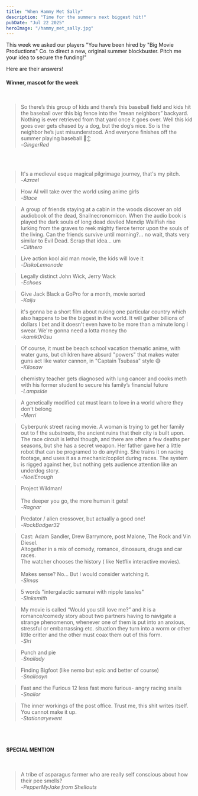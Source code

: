 ```yaml
---
title: "When Hammy Met Sally"
description: "Time for the summers next biggest hit!"
pubDate: "Jul 22 2025"
heroImage: "/hammy_met_sally.jpg"
---
```


This week we asked our players "You have been hired by "Big Movie Productions" Co. to direct a new, original summer blockbuster. Pitch me your idea to secure the funding!" 

Here are their answers!

<h4>Winner, mascot for the week</h4><br>

>So there’s this group of kids and there’s this baseball field and kids hit the baseball over this big fence into the “mean neighbors” backyard. 
>Nothing is ever retrieved from that yard once it goes over. Well this kid goes over gets chased by a dog, but the dog’s nice. So is the neighbor 
>he’s just misunderstood. And everyone finishes off the summer playing baseball 🙂‍↕️<br>
>-<cite>GingerRed</cite>

<br>
<br>

>It's a medieval esque magical pilgrimage journey, that's my pitch.<br>
>-<cite>Azrael</cite>

>How AI will take over the world using anime girls<br>
>-<cite>Blace</cite>

>A group of friends staying at a cabin in the woods discover an old audiobook of the dead, Snailnecronomicon. When the audio book is played the dark souls 
>of long dead deviled Mendip Wallfish rise lurking from the graves to reek mighty fierce terror upon the souls of the living. Can the friends survive until 
>morning?... no wait, thats very similar to Evil Dead. Scrap that idea... um<br>
>-<cite>Clithero</cite>

>Live action kool aid man movie, the kids will love it<br>
>-<cite>DiskoLemonade</cite>

>Legally distinct John Wick, Jerry Wack<br>
>-<cite>Echoes</cite>

>Give Jack Black a GoPro for a month, movie sorted<br>
>-<cite>Kaiju</cite>

>it's gonna be a short film about nuking  one particular country which also  happens  to be the biggest in the world. It will gather billions of dollars 
>I bet and it doesn't even have to be more than a minute long I swear. We're gonna need a lotta money tho<br>
>-<cite>kamik0r0su</cite>

>Of course, it must be beach school vacation thematic anime, with water guns, but children have absurd "powers" that makes water guns act like 
>water cannon, in "Captain Tsubasa" style 😅<br>
>-<cite>Kilosaw</cite>

>chemistry teacher gets diagnosed with lung cancer and cooks meth with his former student to secure his family’s financial future<br>
>-<cite>Lampside</cite>

>A genetically modified cat must learn to love in a world where they don't belong<br>
>-<cite>Merri</cite>

>Cyberpunk street racing movie. A woman is trying to get her family out to f the substreets, the ancient ruins that their city is built upon. 
>The race circuit is lethal though, and there are often a few deaths per seasons, but she has a secret weapon. Her father gave her a little 
>robot that can be programed to do anything. She trains it on racing footage, and uses it as a mechanic/copilot during races. The system is 
>rigged against her, but nothing gets audience attention like an underdog story.<br>
>-<cite>NoelEnough</cite>

>Project Wildman!<br>
><br>
>The deeper you go, the more human it gets!<br>
>-<cite>Ragnar</cite>

>Predator / alien crossover, but actually a good one!<br>
>-<cite>RockBadger32</cite>

>Cast: Adam Sandler, Drew Barrymore, post Malone, The Rock and Vin Diesel.<br>
>Altogether in a mix of comedy, romance, dinosaurs, drugs and car races.<br>
>The watcher chooses the history ( like Netflix interactive movies).<br>
><br>
>Makes sense? No… But I would consider watching it.<br>
>-<cite>Simas</cite>

>5 words "intergalactic samurai with nipple tassles"<br>
>-<cite>Sinksmith</cite>

>My movie is called “Would you still love me?” and it is a romance/comedy story about two partners having to navigate a strange phenomenon, 
>whenever one of them is put into an anxious, stressful or embarrassing etc. situation they turn into a worm or other little critter and the 
>other must coax them out of this form.<br>
>-<cite>Siri</cite>

>Punch and pie<br>
>-<cite>Snailady</cite>

>Finding Bigfoot (like nemo but epic and better of course)<br>
>-<cite>Snailcayn</cite>

>Fast and the Furious 12 less fast more furious- angry racing snails<br>
>-<cite>Snailor</cite>

>The inner workings of the post office. Trust me, this shit writes itself. You cannot make it up.<br>
>-<cite>Stationaryevent</cite>

<br>
<br>

<h4> SPECIAL MENTION </h4><br>

>A tribe of asparagus farmer who are really self conscious about how their pee smells?<br>
>-<cite>PepperMyJake from Shellouts</cite>